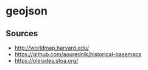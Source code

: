 # geojson

## Sources

- http://worldmap.harvard.edu/
- https://github.com/aourednik/historical-basemaps
- https://pleiades.stoa.org/
